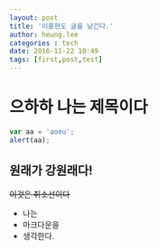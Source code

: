 ```yaml
---
layout: post
title: '이흥현도 글을 남긴다.'
author: heung.lee
categories : tech
date: 2016-11-22 10:49
tags: [first,post,test]
---
```


# 으하하 나는 제목이다

``` javascript
var aa = 'aoeu';
alert(aa);
````

## 원래가 강원래다!

~~이것은 취소선이다~~

- 나는
- 마크다운을
- 생각한다.